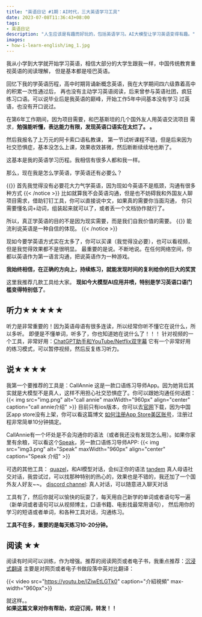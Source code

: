 ```yaml
---
title: "英语日记 #1期：AI时代，三大英语学习工具"
date: 2023-07-08T11:36:43+08:00
tags:
- 英语日记
description: "人生应该是有趣而好玩的，包括英语学习。AI大模型让学习英语变得有趣。"
images:
- how-i-learn-english/img_1.jpg
---
```

我从小学到大学就开始学习英语，相信大部分的大学生跟我一样，中国传统教育重视英语的阅读理解， 但是基本都是哑巴英语。

回忆下我的学英语历程，高中时期背诵新概念英语，我在大学期间四六级靠着高中的积累一次性通过后，
再也没有主动学习英语阅读，后来曾参与英语社团，疯狂练习口语。可以说毕业后是我英语的巅峰，开始工作5年中间基本没有学习
过英语，也没有开口说过。 

在第6年工作期间，因为项目需要，和巴基斯坦的几个国外友人用英语交流项目
需求，**勉强能听懂，表达能力有限，发现英语口语实在太烂了。 。**

然后我报名了上万元的阿卡索口语私教课，
第一节试听课程不错，但是后来因为社交恐惧症，基本没怎么上课，效果收效甚微，然后断断续续地也断了。

这基本是我的英语学习历程。我相信有很多人都和我一样。 

那么，现在我是怎么学英语，学英语还有必要么？ 

{{<notice type="info">}}
首先我觉得没有必要花大力气学英语，因为现如今英语不是瓶颈，沟通有很多种方式
{{< /notice >}}
比如就算我不会英语沟通，但是也不妨碍我和外国友人聊项目需求，借助钉钉工具，你可以直接说中文，如果真的需要你当面沟通，
你只需要懂名词+动词，组装起来就可以了，或者丢一个文档协作就行了。

所以，真正学英语的目的不是因为现实需要，而是我们自我价值的需要。
{{<notice type="info">}}
能流利说英语是一种自信的体现。
{{< /notice >}}


现如今要学英语方式实在太多了，你可以买课（我觉得没必要），也可以看视频，但是我觉得效果都不是很明显。
最重要的是说。不断地说。在任何网络空间，你都以英语作为第一语言沟通，把说英语作为一种游戏。 

**我始终相信，在正确的方向上，持续练习，就能发现时间的复利给你的巨大的奖赏**

这里我推荐几款工具给大家。 **现如今大模型AI应用井喷，特别是学习英语口语门槛变得特别低了**。


## 听力★★★★★

听力是非常重要的！因为英语母语有很多连读，所以经常你听不懂它在说什么，所以多听。 即便是不懂单词，听多了，你也知道她在说什么了！！！
针对视频的一个工具，非常好用：[ChatGPT助手和YouTube/Netflix双字幕](https://chrome.google.com/webstore/detail/ai-translator-and-youtube/mjdbhokoopacimoekfgkcoogikbfgngb?hl=zh-CN)
它有一个非常好用的练习模式，可以暂停视频，然后反复练习听力。

## 说★★★★

我第一个要推荐的工具是：CallAnnie 这是一款口语练习导师App。因为她背后其实就是大模型不是真人，这样不用担心社交恐惧症了。你可以跟她沟通任何话题：
{{< img src="img.png" alt="call annie" maxWidth="960px" align="center" caption="call annie介绍" >}}
目前只有ios版本，你可以去[官网](https://callannie.ai/)下载，因为中国区app store没有上架，你可以看这篇博文
[如何注册App Store美区账号](/zh-cn/appleid-us-register/)，注册过程非常简单10分钟搞定。

CallAnnie有一个坏处是不会沟通你的语法（或者我还没有发现怎么用）。如果你家里有余粮，可以看这个[Speak](https://www.speak.com/)，另一款口语练习导师APP:
{{< img src="img3.png" alt="Speak" maxWidth="960px" align="center" caption="Speak 介绍" >}}

可选的其他工具：
[quazel](https://chat.quazel.com/home)，和AI模型对话，会纠正你的语法
[tandem](https://www.tandem.net/zh-hans) 真人母语社交对话，我尝试过，可以找那种特别的热心的，效果也是不错的，我还加了一个国外友人好友~~。
[discord channel](https://discord.gg/english): 真人对话，可以随意进入聊天对话 

工具有了，然后你就可以愉快的玩耍了，每天用自己新学的单词或者语句写一遍（新单词或者语句可以从视频博主，口语书籍、电影找最常用语句），
然后用你的学习的短语或者单词，和各种工具对话，沟通练习。

**工具不在多，重要的是每天练习10-20分钟。**


## 阅读 ★★

阅读有时间可以训练，作为增强。推荐的阅读网页或者电子书，我重点推荐：[沉浸式翻译](https://chrome.google.com/webstore/detail/immersive-translate/bpoadfkcbjbfhfodiogcnhhhpibjhbnh?hl=zh-CN)
主要是对网页或者电子书做段落中英对比翻译：

{{< video src="https://youtu.be/IZiwEtLGTk0" caption="介紹視頻" max-width="960px">}}
  

就这样。。  
**如果这篇文章对你有帮助，欢迎订阅，转发！！**





